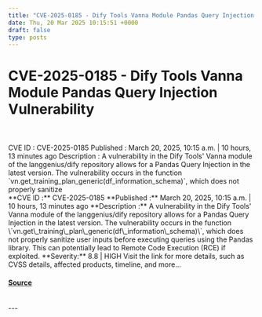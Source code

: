 ```yaml
---
title: "CVE-2025-0185 - Dify Tools Vanna Module Pandas Query Injection Vulnerability"
date: Thu, 20 Mar 2025 10:15:51 +0000
draft: false
type: posts
---
```

# CVE-2025-0185 - Dify Tools Vanna Module Pandas Query Injection Vulnerability

<br/>

<br/>
 CVE ID : CVE-2025-0185 Published : March 20, 2025, 10:15 a.m. | 10 hours, 13 minutes ago Description : A vulnerability in the Dify Tools' Vanna module of the langgenius/dify repository allows for a Pandas Query Injection in the latest version. The vulnerability occurs in the function `vn.get_training_plan_generic(df_information_schema)`, which does not properly sanitize
<br/>
**CVE ID :** CVE-2025-0185  
**Published :** March 20, 2025, 10:15 a.m. | 10 hours, 13 minutes ago  
**Description :** A vulnerability in the Dify Tools' Vanna module of the langgenius/dify repository allows for a Pandas Query Injection in the latest version. The vulnerability occurs in the function \`vn.get\_training\_plan\_generic(df\_information\_schema)\`, which does not properly sanitize user inputs before executing queries using the Pandas library. This can potentially lead to Remote Code Execution (RCE) if exploited.  
**Severity:** 8.8 | HIGH  
Visit the link for more details, such as CVSS details, affected products, timeline, and more...

#### [Source](https://cvefeed.io/vuln/detail/CVE-2025-0185)

<br/>
---
